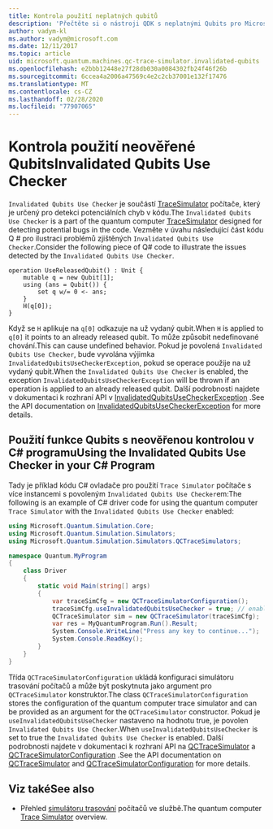 ```yaml
---
title: Kontrola použití neplatných qubitů
description: 'Přečtěte si o nástroji QDK s neplatnými Qubits pro Microsoft, který kontroluje kód Q # pro potenciálně neplatnou Qubits.'
author: vadym-kl
ms.author: vadym@microsoft.com
ms.date: 12/11/2017
ms.topic: article
uid: microsoft.quantum.machines.qc-trace-simulator.invalidated-qubits
ms.openlocfilehash: e2bbb12448e27f28db030a0084302fb24f46f26b
ms.sourcegitcommit: 6ccea4a2006a47569c4e2c2cb37001e132f17476
ms.translationtype: MT
ms.contentlocale: cs-CZ
ms.lasthandoff: 02/28/2020
ms.locfileid: "77907065"
---
```

# <a name="invalidated-qubits-use-checker"></a><span data-ttu-id="67a79-103">Kontrola použití neověřené Qubits</span><span class="sxs-lookup"><span data-stu-id="67a79-103">Invalidated Qubits Use Checker</span></span>

<span data-ttu-id="67a79-104">`Invalidated Qubits Use Checker` je součástí [TraceSimulator](xref:microsoft.quantum.machines.qc-trace-simulator.intro) počítače, který je určený pro detekci potenciálních chyb v kódu.</span><span class="sxs-lookup"><span data-stu-id="67a79-104">The `Invalidated Qubits Use Checker` is a part of the quantum computer [TraceSimulator](xref:microsoft.quantum.machines.qc-trace-simulator.intro) designed for detecting potential bugs in the code.</span></span> <span data-ttu-id="67a79-105">Vezměte v úvahu následující část kódu Q # pro ilustraci problémů zjištěných `Invalidated Qubits Use Checker`.</span><span class="sxs-lookup"><span data-stu-id="67a79-105">Consider the following piece of Q# code to illustrate the issues detected by the `Invalidated Qubits Use Checker`.</span></span>

```qsharp
operation UseReleasedQubit() : Unit {
    mutable q = new Qubit[1];
    using (ans = Qubit()) {
        set q w/= 0 <- ans;
    }
    H(q[0]);
}
```

<span data-ttu-id="67a79-106">Když se `H` aplikuje na `q[0]` odkazuje na už vydaný qubit.</span><span class="sxs-lookup"><span data-stu-id="67a79-106">When `H` is applied to `q[0]` it points to an already released qubit.</span></span> <span data-ttu-id="67a79-107">To může způsobit nedefinované chování.</span><span class="sxs-lookup"><span data-stu-id="67a79-107">This can cause undefined behavior.</span></span> <span data-ttu-id="67a79-108">Pokud je povolená `Invalidated Qubits Use Checker`, bude vyvolána výjimka `InvalidatedQubitsUseCheckerException`, pokud se operace použije na už vydaný qubit.</span><span class="sxs-lookup"><span data-stu-id="67a79-108">When the `Invalidated Qubits Use Checker` is enabled, the exception `InvalidatedQubitsUseCheckerException` will be thrown if an operation is applied to an already released qubit.</span></span> <span data-ttu-id="67a79-109">Další podrobnosti najdete v dokumentaci k rozhraní API v [InvalidatedQubitsUseCheckerException](https://docs.microsoft.com/dotnet/api/Microsoft.Quantum.Simulation.Simulators.QCTraceSimulators.InvalidatedQubitsUseCheckerException) .</span><span class="sxs-lookup"><span data-stu-id="67a79-109">See the API documentation on [InvalidatedQubitsUseCheckerException](https://docs.microsoft.com/dotnet/api/Microsoft.Quantum.Simulation.Simulators.QCTraceSimulators.InvalidatedQubitsUseCheckerException) for more details.</span></span>

## <a name="using-the-invalidated-qubits-use-checker-in-your-c-program"></a><span data-ttu-id="67a79-110">Použití funkce Qubits s neověřenou kontrolou v C# programu</span><span class="sxs-lookup"><span data-stu-id="67a79-110">Using the Invalidated Qubits Use Checker in your C# Program</span></span>

<span data-ttu-id="67a79-111">Tady je příklad kódu C# ovladače pro použití `Trace
Simulator` počítače s více instancemi s povoleným `Invalidated Qubits Use Checker`em:</span><span class="sxs-lookup"><span data-stu-id="67a79-111">The following is an example of C# driver code for using the quantum computer `Trace
Simulator` with the `Invalidated Qubits Use Checker` enabled:</span></span> 

```csharp
using Microsoft.Quantum.Simulation.Core;
using Microsoft.Quantum.Simulation.Simulators;
using Microsoft.Quantum.Simulation.Simulators.QCTraceSimulators;

namespace Quantum.MyProgram
{
    class Driver
    {
        static void Main(string[] args)
        {
            var traceSimCfg = new QCTraceSimulatorConfiguration();
            traceSimCfg.useInvalidatedQubitsUseChecker = true; // enables useInvalidatedQubitsUseChecker
            QCTraceSimulator sim = new QCTraceSimulator(traceSimCfg);
            var res = MyQuantumProgram.Run().Result;
            System.Console.WriteLine("Press any key to continue...");
            System.Console.ReadKey();
        }
    }
}
```

<span data-ttu-id="67a79-112">Třída `QCTraceSimulatorConfiguration` ukládá konfiguraci simulátoru trasování počítačů a může být poskytnuta jako argument pro `QCTraceSimulator` konstruktor.</span><span class="sxs-lookup"><span data-stu-id="67a79-112">The class `QCTraceSimulatorConfiguration` stores the configuration of the quantum computer trace simulator and can be provided as an argument for the `QCTraceSimulator` constructor.</span></span> <span data-ttu-id="67a79-113">Pokud je `useInvalidatedQubitsUseChecker` nastaveno na hodnotu true, je povolen `Invalidated Qubits Use Checker`.</span><span class="sxs-lookup"><span data-stu-id="67a79-113">When `useInvalidatedQubitsUseChecker` is set to true the `Invalidated Qubits Use Checker` is enabled.</span></span> <span data-ttu-id="67a79-114">Další podrobnosti najdete v dokumentaci k rozhraní API na [QCTraceSimulator](https://docs.microsoft.com/dotnet/api/Microsoft.Quantum.Simulation.Simulators.QCTraceSimulators.QCTraceSimulator) a [QCTraceSimulatorConfiguration](https://docs.microsoft.com/dotnet/api/Microsoft.Quantum.Simulation.Simulators.QCTraceSimulators.QCTraceSimulatorConfiguration) .</span><span class="sxs-lookup"><span data-stu-id="67a79-114">See the API documentation on [QCTraceSimulator](https://docs.microsoft.com/dotnet/api/Microsoft.Quantum.Simulation.Simulators.QCTraceSimulators.QCTraceSimulator) and [QCTraceSimulatorConfiguration](https://docs.microsoft.com/dotnet/api/Microsoft.Quantum.Simulation.Simulators.QCTraceSimulators.QCTraceSimulatorConfiguration) for more details.</span></span>

## <a name="see-also"></a><span data-ttu-id="67a79-115">Viz také</span><span class="sxs-lookup"><span data-stu-id="67a79-115">See also</span></span> ##

- <span data-ttu-id="67a79-116">Přehled [simulátoru trasování](xref:microsoft.quantum.machines.qc-trace-simulator.intro) počítačů ve službě.</span><span class="sxs-lookup"><span data-stu-id="67a79-116">The quantum computer [Trace Simulator](xref:microsoft.quantum.machines.qc-trace-simulator.intro) overview.</span></span>
